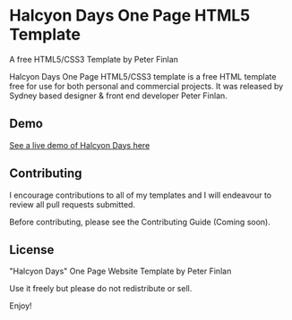 # Halcyon Days One Page HTML5 Template
A free HTML5/CSS3 Template by Peter Finlan

Halcyon Days One Page HTML5/CSS3 template is a free HTML template free for use for both personal and commercial projects. 
It was released by Sydney based designer & front end developer Peter Finlan.

## Demo

<a href="https://dribbble.com/shots/1644821-Freebie-Codrops-Exclusive-HTML5-CSS3-Template-Halcyon-Days">See a live demo of Halcyon Days here</a> 

## Contributing

I encourage contributions to all of my templates and I will endeavour to review all pull requests submitted.

Before contributing, please see the Contributing Guide (Coming soon).

## License

"Halcyon Days" One Page Website Template by Peter Finlan

Use it freely but please do not redistribute or sell. 

Enjoy!
